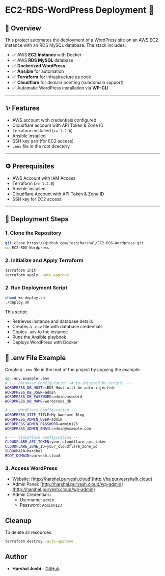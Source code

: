 # EC2-RDS-WordPress Deployment 🚀

## 📄 Overview
This project automates the deployment of a WordPress site on an AWS EC2 instance with an RDS MySQL database. The stack includes:

- ✅ AWS **EC2 Instance** with Docker
- ✅ AWS **RDS MySQL** database
- ✅ **Dockerized WordPress**
- ✅ **Ansible** for automation
- ✅ **Terraform** for infrastructure as code
- ✅ **Cloudflare** for domain pointing (subdomain support)
- ✅ Automatic WordPress installation via **WP-CLI**

---

## ✨ Features
- AWS account with credentials configured
- Cloudflare account with API Token & Zone ID
- Terraform installed (`>= 1.2.0`)
- Ansible installed
- SSH key pair (for EC2 access)
- `.env` file in the root directory

---

## ⚙️ Prerequisites
- AWS Account with IAM Access
- Terraform (`>= 1.2.0`)
- Ansible installed
- Cloudflare Account with API Token & Zone ID
- SSH key for EC2 access

---

## 🚀 Deployment Steps

### 1. Clone the Repository
```bash
git clone https://github.com/joshiharshal/EC2-RDS-Wordpress.git
cd EC2-RDS-Wordpress

```

### 2. Initialize and Apply Terraform
```bash
terraform init
terraform apply -auto-approve
```

### 2. Run Deployment Script
```bash
chmod +x deploy.sh
./deploy.sh
```
This script:
- Retrieves instance and database details
- Creates a `.env` file with database credentials
- Copies `.env` to the instance
- Runs the Ansible playbook
- Deploys WordPress with Docker

## 🔐 .env File Example

Create a `.env` file in the root of the project by copying the example:

```bash
cp .env.example .env
# --- Database Configuration (Auto-injected by script) ---
WORDPRESS_DB_HOST=<RDS Host will be auto-injected>
WORDPRESS_DB_USER=admin
WORDPRESS_DB_PASSWORD=adminpassword
WORDPRESS_DB_NAME=wordpress_db

# --- WordPress Configuration ---
WORDPRESS_SITE_TITLE=My Awesome Blog
WORDPRESS_ADMIN_USER=admin
WORDPRESS_ADMIN_PASSWORD=admin123
WORDPRESS_ADMIN_EMAIL=admin@example.com

# --- Cloudflare Configuration ---
CLOUDFLARE_API_TOKEN=your_cloudflare_api_token
CLOUDFLARE_ZONE_ID=your_cloudflare_zone_id
SUBDOMAIN=harshal
ROOT_DOMAIN=purvesh.cloud
```



### 3. Access WordPress
- Website: [http://harshal.purvesh.cloud](http://ha.purvesrshalh.cloud)
- Admin Panel: [http://harshal.purvesh.cloud/wp-admin](http://harshal.purvesh.cloud/wp-admin)
- Admin Credentials:
  - Username: `admin`
  - Password: `Admin@123`


## Cleanup
To delete all resources:
```bash
terraform destroy -auto-approve
```

## Author
- **Harshal Joshi** - [GitHub](https://github.com/joshiharshal)

